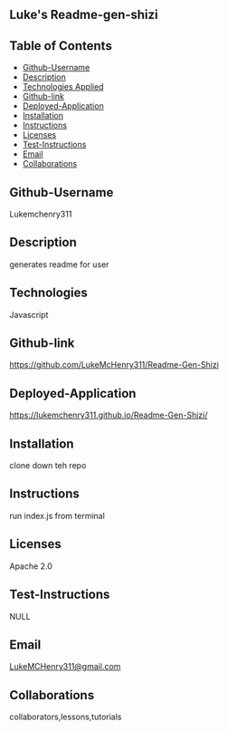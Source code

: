 
  ## Luke's Readme-gen-shizi

  ## Table of Contents
  * [Github-Username](#github-username)
  * [Description](#description)
  * [Technologies Applied](#technologies)
  * [Github-link](#github-link)
  * [Deployed-Application](#deployed-application)
  * [Installation](#installation)
  * [Instructions](#instructions)
  * [Licenses](#licenses)
  * [Test-Instructions](#test-instructions)
  * [Email](#email)
  * [Collaborations](#collaborations)

  ## Github-Username
  Lukemchenry311
  ## Description
  generates readme for user
  ## Technologies
  Javascript
  ## Github-link
  https://github.com/LukeMcHenry311/Readme-Gen-Shizi
  ## Deployed-Application
  https://lukemchenry311.github.io/Readme-Gen-Shizi/
  ## Installation
  clone down teh repo
  ## Instructions
  run index.js from terminal
  ## Licenses
  Apache 2.0
  ## Test-Instructions
  NULL
  ## Email
  LukeMCHenry311@gmail.com
  ## Collaborations
  collaborators,lessons,tutorials
  